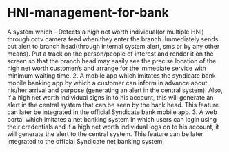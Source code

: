 # HNI-management-for-bank
A system which - 
Detects a high net worth individual(or multiple HNI) through cctv camera feed when they enter the branch.
Immediately sends out alert to branch head(through internal system alert, sms or by any other means).
Put a track on the person/people of interest and render it on the screen so that the branch head may easily see the precise location of the high net worth customer/s and arrange for the immediate service with minimum waiting time.
2. 	A mobile app which imitates the syndicate bank mobile banking app by which
 a customer can inform in advance about his/her arrival and purpose 
(generating an alert in the central system). Also, if a high net worth individual 
signs in to his account, this will generate an alert in the central system that 
can be seen by the bank head. This feature can later be integrated in the 
official Syndicate bank mobile app.
3. 	A web portal which imitates a net banking system in which users can login 
using their credentials and if a high net worth individual logs on to his 
account, it will generate the alert to the central system. This feature can be 
later integrated to the official Syndicate net banking system.
